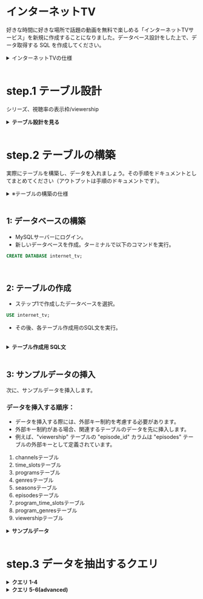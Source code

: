 # インターネットTV

好きな時間に好きな場所で話題の動画を無料で楽しめる「インターネットTVサービス」を新規に作成することになりました。データベース設計をした上で、データ取得する SQL を作成してください。

<details>
<summary>インターネットTVの仕様</summary>

| 項目               | 説明                                                                                             |
| ------------------ | ------------------------------------------------------------------------------------------------ |
| チャンネル         | 複数のチャンネルがある                                                                           |
| 番組               | タイトル、番組詳細、ジャンルが画面上に表示される                                                 |
| シリーズ           | シーズンが1つ、複数シーズンがあり、各シーズンの下では各エピソードが設定されている                |
| 再放送             | 再放送もある                                                                                     |
| 番組の情報         | タイトル、番組詳細、ジャンルが画面上に表示される                                                 |
| 各エピソードの情報 | シーズン数、エピソード数、タイトル、エピソード詳細、動画時間、公開日、視聴数が画面上に表示される |
| 単発のエピソード   | シーズン数、エピソード数は表示されない                                                           |
| ジャンル           | アニメ、映画、ドラマ、ニュースなど。各番組は1つ以上のジャンルに属する                            |
| KPI                | チャンネルの番組枠のエピソードごとに視聴数を記録する                                             |
| 視聴数             | 各チャンネルの番組枠ごとに視聴数を追えるようにする                                               |

</details>

<br>

# step.1 テーブル設計

シリーズ、視聴率の表示枠/viewership

<details>
<summary><b>テーブル設計を見る</b></summary>

## channelsテーブル：
- 複数のチャンネルを表します。
- チャンネルには名前があり、それぞれ一意の id で識別されます。

| カラム名 | データ型     | NULL許容 | キー        | 初期値 | AUTO_INCREMENT |
| -------- | ------------ | -------- | ----------- | ------ | -------------- |
| id       | int(11)      | NO       | PRIMARY KEY |        | YES            |
| name     | varchar(255) | NO       |             |        |                |

## time_slotsテーブル：
- 番組の放送時間帯を表します。
- 各タイムスロットには開始時刻と終了時刻があり、それぞれ一意の id で識別されます。

| カラム名   | データ型 | NULL許容 | キー        | 初期値 | AUTO_INCREMENT |
| ---------- | -------- | -------- | ----------- | ------ | -------------- |
| id         | int(11)  | NO       | PRIMARY KEY |        | YES            |
| start_time | time     | NO       |             |        |                |
| end_time   | time     | NO       |             |        |                |

## programsテーブル：
- 番組の情報を表します。番組にはタイトルや詳細があり、それぞれ一意の id で識別されます。
- また、channel_id カラムを通じて channels テーブルのチャンネルと関連付けられます。

| カラム名   | データ型     | NULL許容 | キー        | 初期値 | AUTO_INCREMENT |
| ---------- | ------------ | -------- | ----------- | ------ | -------------- |
| id         | int(11)      | NO       | PRIMARY KEY |        | YES            |
| title      | varchar(255) | NO       |             |        |                |
| detail     | text         | YES      |             |        |                |
| channel_id | int(11)      | NO       |             |        |                |

## program_time_slotsテーブル：
- 番組とタイムスロットの関係を表現します。
- 番組とタイムスロットは多対多の関係にあり、このテーブルによって関連付けられます。
- program_id カラムは programs テーブルの番組と、time_slot_id カラムは time_slots テーブルのタイムスロットと関連付けられます。

| カラム名     | データ型 | NULL許容 | キー | 初期値 | AUTO_INCREMENT |
| ------------ | -------- | -------- | ---- | ------ | -------------- |
| program_id   | int(11)  | NO       |      |        |                |
| time_slot_id | int(11)  | NO       |      |        |                |

## genresテーブル：
- 番組のジャンルを表します。
- ジャンルには名前があり、それぞれ一意の id で識別されます。

| カラム名 | データ型     | NULL許容 | キー        | 初期値 | AUTO_INCREMENT |
| -------- | ------------ | -------- | ----------- | ------ | -------------- |
| id       | int(11)      | NO       | PRIMARY KEY |        | YES            |
| name     | varchar(255) | NO       |             |        |                |

## program_genresテーブル：
- 番組とジャンルの関係を表現します。
- 番組とジャンルも多対多の関係にあり、このテーブルによって関連付けられます。
- program_id カラムは programs テーブルの番組と、genre_id カラムは genres テーブルのジャンルと関連付けられます。

| カラム名   | データ型 | NULL許容 | キー | 初期値 | AUTO_INCREMENT |
| ---------- | -------- | -------- | ---- | ------ | -------------- |
| program_id | int(11)  | NO       |      |        |                |
| genre_id   | int(11)  | NO       |      |        |                |

## seasons テーブル:
- program_id: シーズンが所属する番組を識別するための外部キー（異なるテーブル間の関連性を定義するために使用されるキー）です。programsテーブルのidカラムと関連付けられます。
- number: シーズンの番号を表します。

| カラム名   | データ型 | NULL許容 | キー        | 初期値 | AUTO_INCREMENT |
| ---------- | -------- | -------- | ----------- | ------ | -------------- |
| id         | int(11)  | NO       | PRIMARY KEY |        | YES            |
| program_id | int(11)  | NO       |             |        |                |
| number     | int(11)  | NO       |             |        |                |

## viewership テーブル:

- episode_id: エピソードを識別するための外部キー。エピソードテーブルの id カラムと関連付けられます。
- channel_id: チャンネルを識別するための外部キー。チャンネルテーブルの id カラムと関連付けられます。
- time_slot_id: 番組枠を識別するための外部キー。番組枠テーブルの id カラムと関連付けられます。
- viewership: エピソードの視聴数を表す整数値です。初期値として0が設定されています。

| カラム名     | データ型 | NULL許容 | キー        | 初期値 | AUTO_INCREMENT |
| ------------ | -------- | -------- | ----------- | ------ | -------------- |
| id           | int(11)  |          | PRIMARY KEY |        | YES            |
| episode_id   | int(11)  |          |             |        |                |
| channel_id   | int(11)  |          |             |        |                |
| time_slot_id | int(11)  |          |             |        |                |
| viewership   | INT      |          |             | 0      |                |

</details>

<br>

# step.2 テーブルの構築

実際にテーブルを構築し、データを入れましょう。その手順をドキュメントとしてまとめてください（アウトプットは手順のドキュメントです）。

<details>
<summary>※テーブルの構築の仕様</summary>

## テーブル構築の仕様
具体的には、以下のことを行う手順のドキュメントを作成してください。

1. データベースを構築します
2. ステップ1で設計したテーブルを構築します
3. サンプルデータを入れます。サンプルデータはご自身で作成ください（ChatGPTを利用すると比較的簡単に生成できます）

手順のドキュメントは、他の人が見た時にその手順通りに実施すればテーブル作成及びサンプルデータ格納が行えるように記載してください。

なお、ステップ2は以下のことを狙っています。

- データを実際に入れることでステップ3でデータ抽出クエリを試せるようにすること
- 手順をドキュメントにまとめることで、自身がやり直したい時にすぐやり直せること
- 手順を人が同じように行えるようにまとめることで、ドキュメントコミュニケーション力を上げること

</details>

<br>


## 1: データベースの構築

- MySQLサーバーにログイン。
- 新しいデータベースを作成。ターミナルで以下のコマンドを実行。

```sql
CREATE DATABASE internet_tv;
```
<br>

## 2: テーブルの作成

- ステップ1で作成したデータベースを選択。
```sql
USE internet_tv;
```

- その後、各テーブル作成用のSQL文を実行。

<br>

<details>
<summary><b>テーブル作成用 SQL文</b></summary>

<br>

```sql
-- channelsテーブル作成
CREATE TABLE channels (
  id INT(11) NOT NULL AUTO_INCREMENT,
  name VARCHAR(255) NULL,
  PRIMARY KEY (id)
);

-- time_slotsテーブル作成
CREATE TABLE time_slots (
  id INT(11) NOT NULL AUTO_INCREMENT,
  start_time TIME NOT NULL,
  end_time TIME NOT NULL,
  PRIMARY KEY (id)
);

-- programsテーブル作成
CREATE TABLE programs (
  id INT(11) NOT NULL AUTO_INCREMENT,
  title VARCHAR(255) NOT NULL,
  detail TEXT NULL,
  channel_id INT(11) NOT NULL,
  PRIMARY KEY (id),
  FOREIGN KEY (channel_id) REFERENCES channels (id) ON DELETE CASCADE
);

-- program_time_slotsテーブル作成
CREATE TABLE program_time_slots (
  program_id INT(11) NOT NULL,
  time_slot_id INT(11) NOT NULL,
  FOREIGN KEY (program_id) REFERENCES programs (id) ON DELETE CASCADE,
  FOREIGN KEY (time_slot_id) REFERENCES time_slots (id) ON DELETE CASCADE
);

-- genresテーブル作成
CREATE TABLE genres (
  id INT(11) NOT NULL AUTO_INCREMENT,
  name VARCHAR(255) NOT NULL,
  PRIMARY KEY (id)
);

-- program_genresテーブル作成
CREATE TABLE program_genres (
  program_id INT(11) NOT NULL,
  genre_id INT(11) NOT NULL,
  FOREIGN KEY (program_id) REFERENCES programs (id) ON DELETE CASCADE,
  FOREIGN KEY (genre_id) REFERENCES genres (id) ON DELETE CASCADE
);

-- seasonsテーブル作成
CREATE TABLE seasons (
  id INT(11) NOT NULL PRIMARY KEY AUTO_INCREMENT,
  program_id INT(11) NOT NULL,
  number INT(11) NOT NULL,
  FOREIGN KEY (program_id) REFERENCES programs(id)
);

-- viewershipテーブル作成
CREATE TABLE viewership (
  id INT(11) PRIMARY KEY AUTO_INCREMENT,
  episode_id INT(11),
  channel_id INT(11),
  time_slot_id INT(11),
  viewership INT DEFAULT 0,
  FOREIGN KEY (episode_id) REFERENCES episodes(id),
  FOREIGN KEY (channel_id) REFERENCES channels(id),
  FOREIGN KEY (time_slot_id) REFERENCES time_slots(id)
);
```

</details>

<br>

## 3: サンプルデータの挿入

次に、サンプルデータを挿入します。

### データを挿入する順序：

- データを挿入する際には、外部キー制約を考慮する必要があります。
- 外部キー制約がある場合、関連するテーブルのデータを先に挿入します。
- 例えば、"viewership" テーブルの "episode_id" カラムは "episodes" テーブルの外部キーとして定義されています。

1. channelsテーブル
2. time_slotsテーブル
3. programsテーブル
4. genresテーブル
5. seasonsテーブル
6. episodesテーブル
7. program_time_slotsテーブル
8. program_genresテーブル
9. viewershipテーブル

<details>
<summary><b>サンプルデータ</b></summary>

```sql
-- channelsテーブルにサンプルデータを挿入
INSERT INTO channels (name) VALUES
('ABEMA NEWS'),
('ABEMA SPECIAL'),
('ABEMA SPORTS'),
('ABEMA DRAMA'),
('ABEMA ANIME');

-- time_slotsテーブルにサンプルデータを挿入
INSERT INTO time_slots (start_time, end_time) VALUES
('08:00:00', '08:30:00'),
('08:30:00', '09:00:00'),
('09:00:00', '09:30:00'),
('09:30:00', '10:00:00'),
('10:00:00', '10:30:00');

-- programsテーブルにサンプルデータを挿入
INSERT INTO programs (title, detail, channel_id) VALUES
('ABEMA NEWS MORNING', '朝の最新ニュースをお届けします。', 1),
('ABEMA SPECIAL DOCUMENTARY', '感動的なドキュメンタリー番組です。', 2),
('ABEMA SPORTS HIGHLIGHTS', 'スポーツのハイライト映像をお楽しみください。', 3),
('ABEMA DRAMA SERIES', 'ドラマシリーズの新エピソードです。', 4),
('ABEMA ANIME SHORTS', '短編アニメをお楽しみください。', 5);

-- program_time_slotsテーブルにサンプルデータを挿入
INSERT INTO program_time_slots (program_id, time_slot_id) VALUES
(1, 1),
(2, 2),
(3, 3),
(4, 4),
(5, 5);

-- genresテーブルにサンプルデータを挿入
INSERT INTO genres (name) VALUES
('ニュース'),
('ドキュメンタリー'),
('スポーツ'),
('ドラマ'),
('アニメ');

-- program_genresテーブルにサンプルデータを挿入
INSERT INTO program_genres (program_id, genre_id) VALUES
(1, 1),
(2, 2),
(3, 3),
(4, 4),
(5, 5);

-- seasonsテーブルにサンプルデータを挿入
INSERT INTO seasons (program_id, number) VALUES
(1, 1),
(1, 2),
(2, 1),
(3, 1),
(3, 2);

-- viewershipテーブルにサンプルデータを挿入
INSERT INTO viewership (episode_id, channel_id, time_slot_id, viewership) VALUES
(1, 1, 1, 1000),
(2, 2, 2, 500),
(3, 3, 3, 1500),
(4, 4, 4, 800),
(5, 5, 5, 1200);
```

</details>
<br>

# step.3 データを抽出するクエリ

<details>
<summary><b>クエリ 1-4</b></summary>

#### 1. よく見られているエピソードを知りたいです。

エピソード視聴数トップ3のエピソードタイトルと視聴数を取得してください。
<br>

```sql
SELECT episode_title, views
FROM episodes
ORDER BY views DESC
LIMIT 3;
```
- episodes テーブルからエピソードのタイトルと視聴数を取得します。
- SELECT 文は取得する列を指定します。
- ORDER BY 句を使用して視聴数の降順でソートし、LIMIT 句を使って上位3つの結果に制限しています。


### ORDER BY句

- ORDER BY句は、SELECT文の最後に記述します。
- 指定したカラムの値に基づいて結果を昇順（ASC/デフォルト）または降順（DESC）で並び替えます。

```sql
SELECT 列名1, 列名2, ...
FROM テーブル名
ORDER BY 列名 [ASC | DESC];
```

<br>

#### 2. よく見られているエピソードの番組情報やシーズン情報も合わせて知りたいです。

エピソード視聴数トップ3の番組タイトル、シーズン数、エピソード数、エピソードタイトル、視聴数を取得してください。
<br>

```sql
SELECT
    programs.title AS program_title,
    seasons.season_number,
    episodes.episode_number,
    episodes.episode_title,
    viewership.viewership AS episode_views
FROM
    programs
    JOIN seasons ON programs.id = seasons.program_id
    JOIN episodes ON seasons.id = episodes.season_id
    JOIN viewership ON episodes.id = viewership.episode_id
ORDER BY
    viewership.viewership DESC
LIMIT 3;
```

#### SELECT句:
- programs.title AS program_title: programsテーブルのtitleカラムをprogram_titleという別名で表示。
- viewership.viewership AS episode_views: viewershipテーブルのviewershipカラムをepisode_viewsという別名で表示。

#### FROM句:
- programs: programsテーブルをメインのテーブルとして指定。

#### JOIN句:
- JOIN seasons ON programs.id = seasons.program_id: programsテーブルのidカラムとseasonsテーブルのprogram_idカラムを結合条件として指定。
- JOIN episodes ON seasons.id = episodes.season_id: seasonsテーブルのidカラムとepisodesテーブルのseason_idカラムを結合条件として指定。
- JOIN viewership ON episodes.id = viewership.episode_id: episodesテーブルのidカラムとviewershipテーブルのepisode_idカラムを結合条件として指定。

#### ORDER BY句:
- viewership.viewership DESC: viewershipテーブルのviewershipカラムを降順でソート。

<br>

#### 3. 本日の番組表を表示するために、本日、どのチャンネルの、何時から、何の番組が放送されるのかを知りたいです。

1. 本日放送される全ての番組に対して、チャンネル名、放送開始時刻(日付+時間)、放送終了時刻、シーズン数、エピソード数、エピソードタイトル、エピソード詳細を取得してください。
2. 番組の開始時刻が本日のものを本日放送される番組とみなすものとします。

```sql
  SELECT channels.name, programs.start_time, programs.end_time, seasons.season_number, episodes.episode_number, episodes.episode_title, episodes.episode_description
  FROM channels
  INNER JOIN programs ON channels.channel_id = programs.channel_id
  INNER JOIN seasons ON programs.program_id = seasons.program_id
  INNER JOIN episodes ON seasons.season_id = episodes.season_id
  WHERE DATE(programs.start_time) = CURDATE()
  ORDER BY programs.start_time;
```

- FROM句:テーブルの結合順序を指定。
- channelsテーブルとprogramsテーブルをINNER JOINで結合しています。結合条件はchannels.id = programs.channel_idで、チャンネルIDを使用してチャンネル名と番組情報を関連付けています。

- programsテーブルとseasonsテーブルをINNER JOINで結合。結合条件はprograms.id = seasons.program_idで、番組IDを使用して番組とシーズン情報を関連付けています。

- seasonsテーブルとepisodesテーブルをINNER JOINで結合。結合条件はseasons.id = episodes.season_idで、シーズンIDを使用してシーズンとエピソード情報を関連付けています。

- WHERE句: 番組の開始時刻が本日のものとなるように条件を指定しています。DATE(programs.start_time) = CURDATE()という条件は、programsテーブルの開始時刻が現在の日付 (CURDATE()) と一致する番組のみを選択します。

- ORDER BY句: 結果の並び順を番組の開始時刻でソート。

#### INNER JOIN
- クエリで複数のテーブル間の関連データを結合するために使用される結合操作。
- INNER JOINを使用することで、結合条件に一致する行のみを結合した結果を取得できます。
```sql
SELECT 列名1, 列名2, ...
FROM テーブル1
INNER JOIN テーブル2 ON 結合条件;
```
- 列名1, 列名2, ...: 取得する列の名前
- テーブル1, テーブル2: 結合するテーブルの名前
- 結合条件: 結合するテーブル間の関連条件。通常、テーブル間の共有カラムを指定。

### WHERE句
- 条件を指定して、その条件に一致する行のみを結果に含めます。
```sql
WHERE DATE(programs.start_time) = CURDATE()
```
- DATE(programs.start_time)はprograms.start_timeの日付部分を抽出し、CURDATE()は現在の日付を表します。
- この条件はprograms.start_timeの日付が現在の日付（今日）と一致する行のみを抽出します。

### ORDER BY句
- 結果を特定の列で並び替えます。
```sql
ORDER BY programs.start_time
```
- programs.start_time列の値で昇順にソートします。
- 番組の開始時刻が早い順に結果が並びます。
<br>

#### 4. ドラマというチャンネルがあったとして、ドラマのチャンネルの番組表を表示するために、本日から一週間分、何日の何時から何の番組が放送されるのかを知りたいです。

ドラマのチャンネルに対して、放送開始時刻、放送終了時刻、シーズン数、エピソード数、エピソードタイトル、エピソード詳細を本日から一週間分取得してください
<br>

```sql
SELECT
    program.start_time,
    program.end_time,
    program.season_number,
    program.episode_number,
    program.episode_title,
    program.episode_description
FROM
    program
WHERE
    program.channel = 'ドラマ'
    AND program.start_time >= NOW()
    AND program.start_time <= DATE_ADD(NOW(), INTERVAL 1 WEEK)
ORDER BY
    program.start_time ASC;

```
- channels テーブルと programs テーブル、それらに関連する seasons テーブルと episodes テーブルを結合しています。
- 結果には、ドラマチャンネルの番組の開始時刻、終了時刻、シーズン数、エピソード数、エピソードのタイトル、およびエピソードの詳細が含まれます。
- クエリの条件として、channels.name が 'ドラマ' であり、番組の開始時刻が本日以上かつ一週間以内であることを指定しています。
- 結果は番組の開始時刻で昇順にソートされます。

<br>

</details>

<details>
<summary><b>クエリ 5-6(advanced)</b></summary>

#### 5. (advanced) 直近一週間で最も見られた番組が知りたいです。

直近一週間に放送された番組の中で、エピソード視聴数合計トップ2の番組に対して、番組タイトル、視聴数を取得してください。
<br>

```sql
SELECT
    p.title AS program_title,
    SUM(v.viewership) AS total_views
FROM
    programs p
    JOIN viewership v ON p.id = v.program_id
WHERE
    p.start_time >= DATE_SUB(NOW(), INTERVAL 1 WEEK)
GROUP BY
    p.id
ORDER BY
    total_views DESC
LIMIT 2;
```

- programs テーブルと viewership テーブルを結合。番組と視聴数データが関連付けられます。
- p.title AS program_title: 番組のタイトルを表すカラムのエイリアス（別名）。結果のカラム名をわかりやすく。
- v.viewership: 視聴数データのカラムを表しています。SUM() 関数を使って、各番組の視聴数を合計します。
- p.start_time >= DATE_SUB(NOW(), INTERVAL 1 WEEK): 番組の開始時間が直近一週間以内である条件。
- GROUP BY p.id: 番組IDごとにグループ化して、視聴数をまとめています。
- ORDER BY total_views DESC: 視聴数の合計を降順に並び替えます。

<br>

#### 6. (advanced) ジャンルごとの番組の視聴数ランキングを知りたいです。

番組の視聴数ランキングはエピソードの平均視聴数ランキングとします。
<br>

  ジャンルごとに視聴数トップの番組に対して、ジャンル名、番組タイトル、エピソード平均視聴数を取得してください。

```sql
SELECT
    g.name AS genre_name,
    p.title AS program_title,
    AVG(v.episode_views) AS average_views
FROM
    programs p
    JOIN program_genres pg ON p.id = pg.program_id
    JOIN genres g ON pg.genre_id = g.id
    JOIN viewership v ON p.id = v.program_id
GROUP BY
    g.id,
    p.id,
    g.name,
    p.title
HAVING
    AVG(v.episode_views) = (
        SELECT
            MAX(average_views)
        FROM
            (
                SELECT
                    AVG(viewership.episode_views) AS average_views
                FROM
                    programs p
                    JOIN program_genres pg ON p.id = pg.program_id
                    JOIN genres g ON pg.genre_id = g.id
                    JOIN viewership v ON p.id = v.program_id
                GROUP BY
                    p.id,
                    g.id
            ) AS subquery
    );
```
- 最初のSELECT文: 表示するカラムとそのエイリアスを指定しています。
- g.name AS genre_name => ジャンル名
- p.title AS program_title => 番組タイトル
- AVG(v.episode_views) AS average_views => エピソードの平均視聴数

- FROM句: 番組情報を表すprogramsテーブルとジャンル情報を表すgenresテーブル、番組とジャンルの関連付けを表すprogram_genresテーブル、視聴数情報を表すviewershipテーブルを結合。

- GROUP BY句: ジャンルID (g.id) と番組ID (p.id) でグループ化。ジャンルごとの番組の平均視聴数を計算します。

- HAVING句: 平均視聴数が最大値と等しい結果のみを抽出。内部のサブクエリによって、全体のクエリから最大の平均視聴数を持つ結果が選択されます。

#### HAVING句
グループ化された結果に対して条件を適用するために使用されるSQLの句。一般的に、WHERE句は個々の行に対して条件を適用するのに対し、HAVING句はグループに対して条件を適用。

HAVING句の条件式
```sql
AVG(v.episode_views) = (SELECT MAX(average_views) FROM ...)
```
- この条件式では、平均視聴数 (AVG(v.episode_views)) がサブクエリの結果と等しいかどうかを比較。
- サブクエリは、番組とジャンルの結合を含む内部のSELECT文。番組ごとに平均視聴数を計算し、最大の平均視聴数 (MAX(average_views)) を求めています。

- HAVING句によって、全体のクエリ結果から平均視聴数が最大値と等しい結果のみを抽出することができます。
</details>
